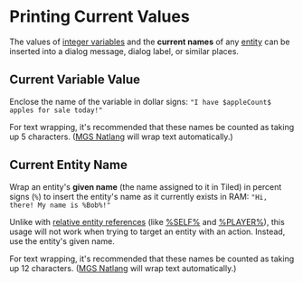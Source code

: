 # Printing Current Values

The values of [integer variables](../scripts/integer_variables) and the **current names** of any [entity](../entities) can be inserted into a dialog message, dialog label, or similar places.

## Current Variable Value

Enclose the name of the variable in dollar signs: `"I have $appleCount$ apples for sale today!"`

For text wrapping, it's recommended that these names be counted as taking up 5 characters. ([MGS Natlang](../mgs/mgs_natlang) will wrap text automatically.)

## Current Entity Name

Wrap an entity's **given name** (the name assigned to it in Tiled) in percent signs (`%`) to insert the entity's name as it currently exists in RAM: `"Hi, there! My name is %Bob%!"`

Unlike with [relative entity references](../entities/relative_entity_references) (like [%SELF%](../entities/SELF) and [%PLAYER%](../entities/PLAYER)), this usage will not work when trying to target an entity with an action. Instead, use the entity's given name.

For text wrapping, it's recommended that these names be counted as taking up 12 characters. ([MGS Natlang](../mgs/mgs_natlang) will wrap text automatically.)
